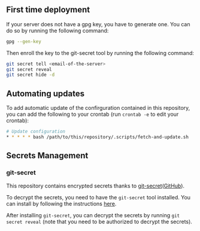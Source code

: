 ## First time deployment

If your server does not have a gpg key, you have to generate one. You can do so by running the following command:

```bash
gpg --gen-key
```

Then enroll the key to the git-secret tool by running the following command:

```bash
git secret tell <email-of-the-server>
git secret reveal
git secret hide -d
```

## Automating updates

To add automatic update of the confirguration contained in this repository, you can add the following to your crontab (run `crontab -e` to edit your crontab):

```bash
# Update configuration
* * * * * bash /path/to/this/repository/.scripts/fetch-and-update.sh
```

## Secrets Management

### git-secret
This repository contains encrypted secrets thanks to [git-secret](https://sobolevn.me/git-secret/)([GitHub](https://github.com/sobolevn/git-secret)).

To decrypt the secrets, you need to have the `git-secret` tool installed. You can install by following the instructions [here](https://sobolevn.me/git-secret/installation#installation-process).

After installing `git-secret`, you can decrypt the secrets by running `git secret reveal` (note that you need to be authorized to decrypt the secrets).